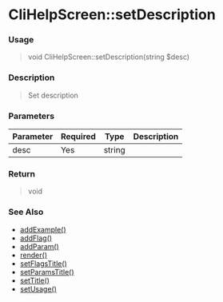 
# CliHelpScreen::setDescription 

### Usage

> void CliHelpScreen::setDescription(string $desc)

### Description

> Set description

### Parameters

Parameter | Required | Type | Description
------------- |------------- |------------- |------------- 
desc | Yes | string |

### Return
> void 
### See Also

* [addExample()](addexample.md)
* [addFlag()](addflag.md)
* [addParam()](addparam.md)
* [render()](render.md)
* [setFlagsTitle()](setflagstitle.md)
* [setParamsTitle()](setparamstitle.md)
* [setTitle()](settitle.md)
* [setUsage()](setusage.md)


